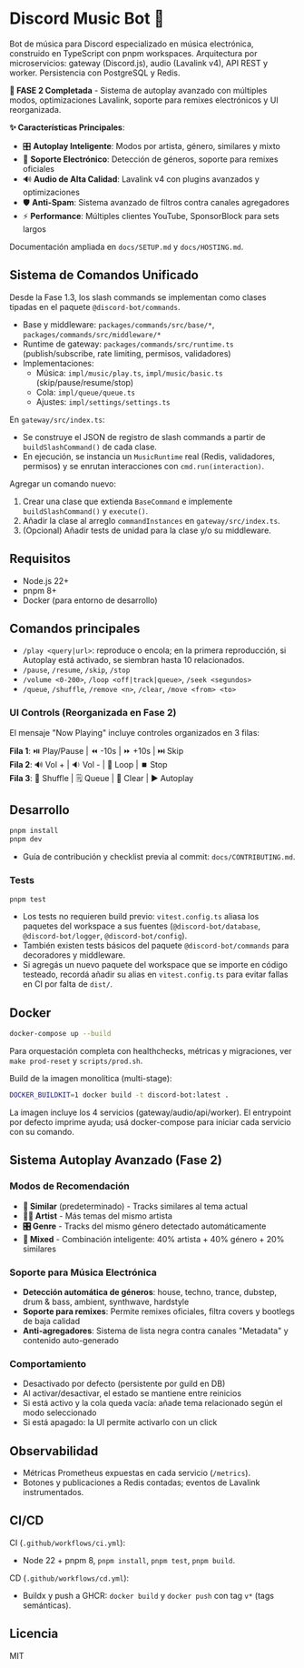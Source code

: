# Discord Music Bot 🎵

Bot de música para Discord especializado en música electrónica, construido en TypeScript con pnpm workspaces. Arquitectura por microservicios: gateway (Discord.js), audio (Lavalink v4), API REST y worker. Persistencia con PostgreSQL y Redis.

**🎉 FASE 2 Completada** - Sistema de autoplay avanzado con múltiples modos, optimizaciones Lavalink, soporte para remixes electrónicos y UI reorganizada.

**✨ Características Principales**:
- 🎛️ **Autoplay Inteligente**: Modos por artista, género, similares y mixto
- 🎵 **Soporte Electrónico**: Detección de géneros, soporte para remixes oficiales
- 🔊 **Audio de Alta Calidad**: Lavalink v4 con plugins avanzados y optimizaciones
- 🛡️ **Anti-Spam**: Sistema avanzado de filtros contra canales agregadores
- ⚡ **Performance**: Múltiples clientes YouTube, SponsorBlock para sets largos

Documentación ampliada en `docs/SETUP.md` y `docs/HOSTING.md`.

## Sistema de Comandos Unificado

Desde la Fase 1.3, los slash commands se implementan como clases tipadas en el paquete `@discord-bot/commands`.

- Base y middleware: `packages/commands/src/base/*`, `packages/commands/src/middleware/*`
- Runtime de gateway: `packages/commands/src/runtime.ts` (publish/subscribe, rate limiting, permisos, validadores)
- Implementaciones:
  - Música: `impl/music/play.ts`, `impl/music/basic.ts` (skip/pause/resume/stop)
  - Cola: `impl/queue/queue.ts`
  - Ajustes: `impl/settings/settings.ts`

En `gateway/src/index.ts`:
- Se construye el JSON de registro de slash commands a partir de `buildSlashCommand()` de cada clase.
- En ejecución, se instancia un `MusicRuntime` real (Redis, validadores, permisos) y se enrutan interacciones con `cmd.run(interaction)`.

Agregar un comando nuevo:
1. Crear una clase que extienda `BaseCommand` e implemente `buildSlashCommand()` y `execute()`.
2. Añadir la clase al arreglo `commandInstances` en `gateway/src/index.ts`.
3. (Opcional) Añadir tests de unidad para la clase y/o su middleware.

## Requisitos
- Node.js 22+
- pnpm 8+
- Docker (para entorno de desarrollo)

## Comandos principales
- `/play <query|url>`: reproduce o encola; en la primera reproducción, si Autoplay está activado, se siembran hasta 10 relacionados.
- `/pause`, `/resume`, `/skip`, `/stop`
- `/volume <0-200>`, `/loop <off|track|queue>`, `/seek <segundos>`
- `/queue`, `/shuffle`, `/remove <n>`, `/clear`, `/move <from> <to>`

### UI Controls (Reorganizada en Fase 2)
El mensaje "Now Playing" incluye controles organizados en 3 filas:

**Fila 1**: ⏯️ Play/Pause | ⏪ -10s | ⏩ +10s | ⏭️ Skip  
**Fila 2**: 🔊 Vol + | 🔉 Vol - | 🔁 Loop | ⏹️ Stop  
**Fila 3**: 🔀 Shuffle | 🗒️ Queue | 🧹 Clear | ▶️ Autoplay

## Desarrollo
```bash
pnpm install
pnpm dev
```

- Guía de contribución y checklist previa al commit: `docs/CONTRIBUTING.md`.

### Tests
```bash
pnpm test
```
- Los tests no requieren build previo: `vitest.config.ts` aliasa los paquetes del workspace a sus fuentes (`@discord-bot/database`, `@discord-bot/logger`, `@discord-bot/config`).
- También existen tests básicos del paquete `@discord-bot/commands` para decoradores y middleware.
- Si agregás un nuevo paquete del workspace que se importe en código testeado, recordá añadir su alias en `vitest.config.ts` para evitar fallas en CI por falta de `dist/`.

## Docker
```bash
docker-compose up --build
```

Para orquestación completa con healthchecks, métricas y migraciones, ver `make prod-reset` y `scripts/prod.sh`.

Build de la imagen monolítica (multi-stage):
```bash
DOCKER_BUILDKIT=1 docker build -t discord-bot:latest .
```

La imagen incluye los 4 servicios (gateway/audio/api/worker). El entrypoint por defecto imprime ayuda; usá docker-compose para iniciar cada servicio con su comando.

## Sistema Autoplay Avanzado (Fase 2)

### Modos de Recomendación
- **🎵 Similar** (predeterminado) - Tracks similares al tema actual
- **👨‍🎤 Artist** - Más temas del mismo artista  
- **🎛️ Genre** - Tracks del mismo género detectado automáticamente
- **🔀 Mixed** - Combinación inteligente: 40% artista + 40% género + 20% similares

### Soporte para Música Electrónica
- **Detección automática de géneros**: house, techno, trance, dubstep, drum & bass, ambient, synthwave, hardstyle
- **Soporte para remixes**: Permite remixes oficiales, filtra covers y bootlegs de baja calidad
- **Anti-agregadores**: Sistema de lista negra contra canales "Metadata" y contenido auto-generado

### Comportamiento
- Desactivado por defecto (persistente por guild en DB)
- Al activar/desactivar, el estado se mantiene entre reinicios
- Si está activo y la cola queda vacía: añade tema relacionado según el modo seleccionado
- Si está apagado: la UI permite activarlo con un click

## Observabilidad
- Métricas Prometheus expuestas en cada servicio (`/metrics`).
- Botones y publicaciones a Redis contadas; eventos de Lavalink instrumentados.

## CI/CD

CI (`.github/workflows/ci.yml`):
- Node 22 + pnpm 8, `pnpm install`, `pnpm test`, `pnpm build`.

CD (`.github/workflows/cd.yml`):
- Buildx y push a GHCR: `docker build` y `docker push` con tag `v*` (tags semánticas).

## Licencia
MIT
